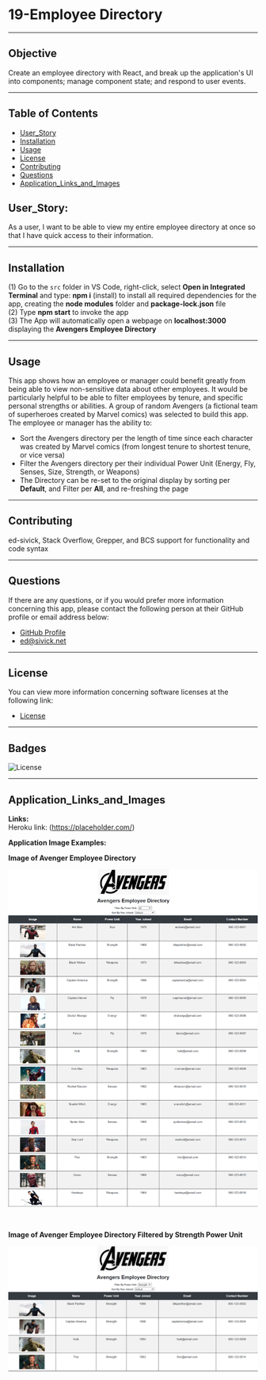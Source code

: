 # 19-Employee Directory
____
## Objective
Create an employee directory with React, and break up the application's UI into components; manage component state; and respond to user events.
____
## Table of Contents
* [User_Story](#user_story)
* [Installation](#installation)
* [Usage](#usage)
* [License](#license)
* [Contributing](#contributing)
* [Questions](#questions)
* [Application_Links_and_Images](#application_links_and_images)
## User_Story:
As a user, I want to be able to view my entire employee directory at once so that I have quick access to their information.
____
## Installation
(1) Go to the `src` folder in VS Code, right-click, select **Open in Integrated Terminal** and type: **npm i** (install) to install all required dependencies for the app, creating the **node modules** folder and **package-lock.json** file   
(2) Type **npm start** to invoke the app     
(3) The App will automatically open a webpage on **localhost:3000** displaying the **Avengers Employee Directory**   
_____
## Usage
This app shows how an employee or manager could benefit greatly from being able to view non-sensitive data about other employees. It would be particularly helpful to be able to filter employees by tenure, and specific personal strengths or abilities.  A group of random Avengers (a fictional team of superheroes created by Marvel comics) was selected to build this app.  The employee or manager has the ability to:   
- Sort the Avengers directory per the length of time since each character was created by Marvel comics (from longest tenure to shortest tenure, or vice versa)
- Filter the Avengers directory per their individual Power Unit (Energy, Fly, Senses, Size, Strength, or Weapons)   
- The Directory can be re-set to the original display by sorting per **Default**, and Filter per **All**, and re-freshing the page    
_____
## Contributing
ed-sivick, Stack Overflow, Grepper, and BCS support for functionality and code syntax
_____
## Questions
If there are any questions, or if you would prefer more information concerning this app,
please contact the following person at their GitHub profile or email address below:

* [GitHub Profile](https://github.com/ed-sivick)
* ed@sivick.net
_____
## License
You can view more information concerning software licenses at the following link:

* [License](https://opensource.org/licenses/MIT)
_____
## Badges
![License](https://img.shields.io/badge/License-MIT-blue.svg "License Badge")
_____
## Application_Links_and_Images  
**Links:**  
Heroku link: (https://placeholder.com/)

**Application Image Examples:** 
<p><strong>Image of Avenger Employee Directory</strong></p>
<p align="left">
  <img src="public/images/employee-all1.png" width="800" title="Image of Avenger Employee Directory" alt="Image of Avenger Employee Directory">
  </p><br>
  
  <p><strong>Image of Avenger Employee Directory Filtered by Strength Power Unit</strong></p>
<p align="left">
  <img src="public/images/employee-strength_filter.png" width="800" title="Image of Avenger Employee Directory Filtered by Strength Power Unit" alt="Image of Avenger Employee Directory Filtered by Strength Power Unit">
  </p><br>